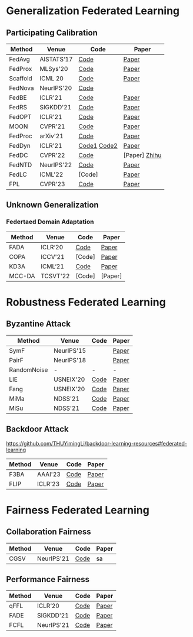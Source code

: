 # Generalization Federated Learning

##  Participating Calibration

|  Method   | Venue  | Code | Paper
|  ----  | ----  | ----  | ----  |
| FedAvg | AISTATS‘17 | [Code](https://github.com/katsura-jp/fedavg.pytorch)|[Paper](https://arxiv.org/abs/1602.05629)|
| FedProx| MLSys'20 | [Code](https://github.com/ki-ljl/FedProx-PyTorch) |[Paper](https://arxiv.org/abs/1812.06127)|
|Scaffold|ICML 20| [Code]() | [Paper](https://arxiv.org/abs/1910.06378)|
|FedNova| NeurIPS'20| [Code](https://github.com/JYWa/FedNova/tree/master/distoptim)||
| FedBE| ICLR'21 | [Code](https://github.com/hongyouc/FedBE) |[Paper](https://arxiv.org/abs/2009.01974)|
| FedRS| SIGKDD'21 | [Code](https://github.com/lxcnju/FedRepo/tree/main/algorithms) |[Paper](https://dlnext.acm.org/doi/10.1145/3447548.3467254)|
| FedOPT| ICLR'21 | [Code](https://github.com/lxcnju/FedRepo/tree/main/algorithms) |[Paper](https://arxiv.org/abs/2003.002957)|
|MOON | CVPR'21 |[Code](https://github.com/QinbinLi/MOON)|[Paper]()|
|FedProc| arXiv'21 | [Code](https://github.com/973891422/Moon_FedProc)| [Paper](https://github.com/QinbinLi/MOON)|
| FedDyn| ICLR'21 | [Code1](https://github.com/alpemreacar/FedDyn) [Code2](https://github.com/lxcnju/FedRepo/tree/main/algorithms) |[Paper](https://arxiv.org/abs/2003.002957)|
| FedDC| CVPR'22 | [Code](https://github.com/gaoliang13/FedDC) |[Paper] [Zhihu](https://zhuanlan.zhihu.com/p/505889549)|
| FedNTD| NeurIPS'22 | [Code](https://github.com/Lee-Gihun/FedNTD) |[Paper](https://arxiv.org/abs/2106.03097)|
| FedLC| ICML'22 | [Code] |[Paper](https://proceedings.mlr.press/v162/zhang22p.html)|
| FPL| CVPR'23 | [Code](https://github.com/WenkeHuang/RethinkFL) |[Paper](https://openaccess.thecvf.com/content/CVPR2023/papers/Huang_Rethinking_Federated_Learning_With_Domain_Shift_A_Prototype_View_CVPR_2023_paper.pdf)|


## Unknown Generalization

### Federtaed Domain Adaptation
|  Method   | Venue  | Code | Paper
|  ----  | ----  |----  |----  |
| FADA | ICLR‘20 | [Code](https://drive.google.com/file/d/1OekTpqB6qLfjlE2XUjQPm3F110KDMFc0/view)| [Paper](https://arxiv.org/abs/1911.02054)|
| COPA | ICCV'21 | [Code]| [Paper](https://openaccess.thecvf.com/content/ICCV2021/papers/Wu_Collaborative_Optimization_and_Aggregation_for_Decentralized_Domain_Generalization_and_Adaptation_ICCV_2021_paper.pdf)|
| KD3A | ICML‘21 | [Code](https://github.com/FengHZ/KD3A)| [Paper](https://arxiv.org/abs/1911.02054)|
| MCC-DA  | TCSVT'22 | [Code]| [Paper]|


# Robustness Federated Learning
## Byzantine Attack
|  Method   | Venue  | Code | Paper
|  ----  | ----  |----  |----  |
| SymF | NeurIPS'15 | | [Paper](https://arxiv.org/abs/1505.07634)|
| PairF | NeurIPS'18 | |[Paper](https://arxiv.org/abs/1804.06872)|
| RandomNoise | - | - |-|
| LIE | USNEIX'20 | [Code](https://github.com/vrt1shjwlkr/NDSS21-Model-Poisoning)| [Paper](https://arxiv.org/abs/1902.06156) |
| Fang | USNEIX'20 | [Code](https://github.com/vrt1shjwlkr/NDSS21-Model-Poisoning)| [Paper](https://www.usenix.org/system/files/sec20-fang.pdf)|
| MiMa | NDSS'21  | [Code](https://github.com/vrt1shjwlkr/NDSS21-Model-Poisoning) |[ Paper](https://www.ndss-symposium.org/ndss-program/ndss-2021/)|
| MiSu | NDSS'21 |[Code](https://github.com/vrt1shjwlkr/NDSS21-Model-Poisoning)  |[Paper](https://www.ndss-symposium.org/ndss-program/ndss-2021/)|

## Backdoor Attack
https://github.com/THUYimingLi/backdoor-learning-resources#federated-learning

|  Method   | Venue  | Code | Paper
|  ----  | ----  |----  |----  |
| F3BA | AAAI'23 | [Code](https://github.com/jinghuichenFocused-Flip-Federated-Backdoor-Attack)| [Paper](https://arxiv.org/abs/2301.08170)|
| FLIP | ICLR'23 | [Code](https://github.com/KaiyuanZh/FLIP) | [Paper](https://github.com/KaiyuanZh/FLIP)


# Fairness Federated Learning

## Collaboration Fairness

|  Method   | Venue  | Code | Paper
|  ----  | ----  |----  |----  |
| CGSV | NeurIPS'21 | [Code](https://github.com/XinyiYS/Gradient-Driven-Rewards-to-Guarantee-Fairness-in-Collaborative-Machine-Learning)|sa|

## Performance Fairness

|  Method   | Venue  | Code | Paper
|  ----  | ----  |----  |----  |
| qFFL | ICLR‘20 | [Code](https://github.com/illidanlab/FADE)| [Paper](https://arxiv.org/abs/1905.10497)|
| FADE | SIGKDD'21 |[Code](https://github.com/illidanlab/FADE)| [Paper]()|
| FCFL | NeurIPS'21 | [Code](https://github.com/cuis15/FCFL)| [Paper](https://arxiv.org/pdf/2108.08435.pdf)|